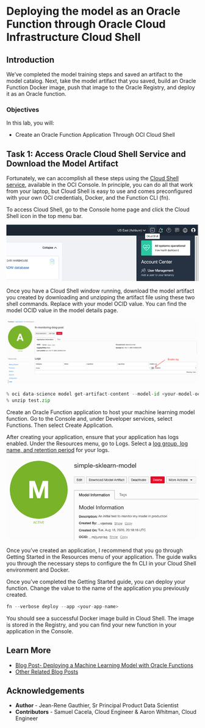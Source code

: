 # Deploying the model as an Oracle Function through Oracle Cloud Infrastructure Cloud Shell

## Introduction

We’ve completed the model training steps and saved an artifact to the model catalog. Next, take the model artifact that you saved, build an Oracle Function Docker image, push that image to the Oracle Registry, and deploy it as an Oracle function. 

### Objectives

In this lab, you will:
* Create an Oracle Function Application Through OCI Cloud Shell

## Task 1: Access Oracle Cloud Shell Service and Download the Model Artifact

Fortunately, we can accomplish all these steps using the [Cloud Shell service](https://docs.cloud.oracle.com/en-us/iaas/Content/API/Concepts/cloudshellintro.htm), available in the OCI Console. In principle, you can do all that work from your laptop, but Cloud Shell is easy to use and comes preconfigured with your own OCI credentials, Docker, and the Function CLI (fn). 

To access Cloud Shell, go to the Console home page and click the Cloud Shell icon in the top menu bar. 

  ![Image alt text](images/topbar.png)

Once you have a Cloud Shell window running, download the model artifact you created by downloading and unzipping the artifact file using these two shell commands. Replace with your model OCID value. You can find the model OCID value in the model details page.

  ![Image alt text](images/logging.png)

```python
% oci data-science model get-artifact-content --model-id <your-model-ocid> --file test.zip
% unzip test.zip 
```

Create an Oracle Function application to host your machine learning model function. Go to the Console and, under Developer services, select Functions. Then select Create Application. 

After creating your application, ensure that your application has logs enabled. Under the Resources menu, go to Logs. Select a [log group, log name, and retention period](https://docs.cloud.oracle.com/en-us/iaas/Content/Logging/Task/managinglogs.htm) for your logs. 

  ![Image alt text](images/model.png)

Once you’ve created an application, I recommend that you go through Getting Started in the Resources menu of your application. The guide walks you through the necessary steps to configure the fn CLI in your Cloud Shell environment and Docker. 

Once you’ve completed the Getting Started guide, you can deploy your function. Change the value <your-app-name> to the name of the application you previously created. 

```python
fn --verbose deploy --app <your-app-name>
```

You should see a successful Docker image build in Cloud Shell. The image is stored in the Registry, and you can find your new function in your application in the Console. 

## Learn More

* [Blog Post- Deploying a Machine Learning Model with Oracle Functions](https://blogs.oracle.com/ai-and-datascience/post/deploying-a-machine-learning-model-with-oracle-functions)
* [Other Related Blog Posts](https://blogs.oracle.com/ai-and-datascience/authors/Blog-Author/COREA7667DA212B34765B4DB91B94737F00E/jean-rene-gauthier)

## Acknowledgements
* **Author** - Jean-Rene Gauthier, Sr Principal Product Data Scientist
* **Contributors** -  Samuel Cacela, Cloud Engineer & Aaron Whitman, Cloud Engineer